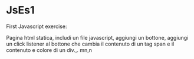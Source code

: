 # JsEs1
First Javascript exercise:

Pagina html statica, includi un file javascript, aggiungi un bottone, aggiungi un click listener
al bottone che cambia il contenuto di un tag span e il contenuto e colore di un div.,. mn,n